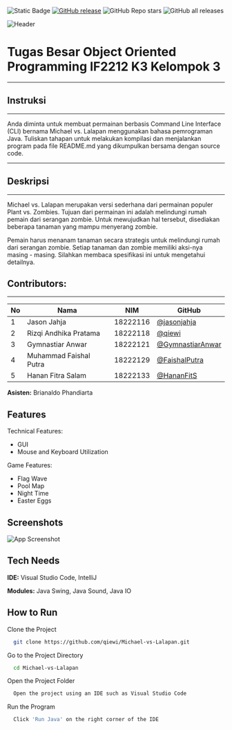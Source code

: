 ![Static Badge](https://img.shields.io/badge/build-passing-brightgreen)
[![GitHub release](https://img.shields.io/github/release/qiewi/Michael-vs-Lalapan.svg)](https://GitHub.com/qiewi/Michael-vs-Lalapan/releases/)
![GitHub Repo stars](https://img.shields.io/github/stars/qiewi/Michael-vs-Lalapan)
![GitHub all releases](https://img.shields.io/github/downloads/qiewi/Michael-vs-Lalapan/total)

![Header](https://via.placeholder.com/468x300?text=App+Screenshot+Here)

# **Tugas Besar Object Oriented Programming IF2212 K3 Kelompok 3**  
_______

## Instruksi
_______

Anda diminta untuk membuat permainan berbasis Command Line Interface (CLI) bernama Michael vs. Lalapan menggunakan bahasa pemrograman Java. Tuliskan tahapan untuk melakukan kompilasi dan menjalankan program pada file README.md yang dikumpulkan bersama dengan source code. 

_______

## Deskripsi
_______

Michael vs. Lalapan merupakan versi sederhana dari permainan populer Plant vs. Zombies. Tujuan dari permainan ini adalah melindungi rumah pemain dari serangan zombie. Untuk mewujudkan hal tersebut, disediakan beberapa tanaman yang mampu menyerang zombie. 

Pemain harus menanam tanaman secara strategis untuk melindungi rumah dari serangan zombie. Setiap tanaman dan zombie memiliki aksi-nya masing - masing. Silahkan membaca spesifikasi ini untuk mengetahui detailnya.


## Contributors:
_______

| **No** | **Nama** | **NIM**  | **GitHub** |
| ------ | ---------------------- | ------------- | ----------- |
| 1      | Jason Jahja            | 18222116      | [@jasonjahja](https://github.com/jasonjahja) |
| 2      | Rizqi Andhika Pratama  | 18222118      | [@qiewi](https://github.com/qiewi)
| 3      | Gymnastiar Anwar       | 18222121      | [@GymnastiarAnwar](https://github.com/GymnastiarAnwar)
| 4      | Muhammad Faishal Putra | 18222129      | [@FaishalPutra](https://github.com/FaishalPutra)
| 5      | Hanan Fitra Salam      | 18222133      | [@HananFitS](https://github.com/HananFitS) |

**Asisten:** Brianaldo Phandiarta




## Features

Technical Features:
- GUI
- Mouse and Keyboard Utilization

Game Features:
- Flag Wave
- Pool Map
- Night Time
- Easter Eggs


## Screenshots

![App Screenshot](https://via.placeholder.com/468x300?text=App+Screenshot+Here)


## Tech Needs

**IDE:** Visual Studio Code, IntelliJ

**Modules:** Java Swing, Java Sound, Java IO


## How to Run

Clone the Project

```bash
  git clone https://github.com/qiewi/Michael-vs-Lalapan.git
```

Go to the Project Directory

```bash
  cd Michael-vs-Lalapan
```

Open the Project Folder

```bash
  Open the project using an IDE such as Visual Studio Code
```

Run the Program

```bash
  Click 'Run Java' on the right corner of the IDE 
```



